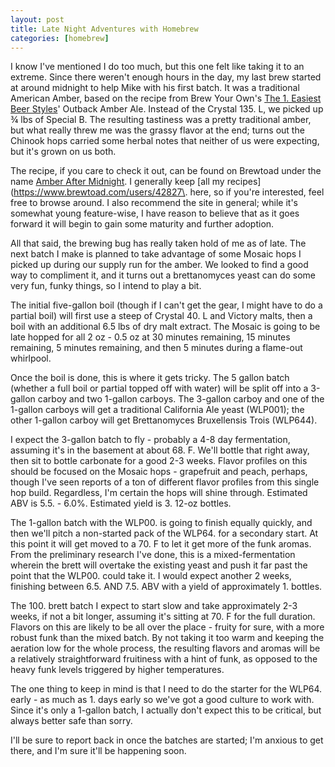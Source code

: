 ```yaml
---
layout: post
title: Late Night Adventures with Homebrew
categories: [homebrew]
---
```


I know I've mentioned I do too much, but this one felt like taking it to an extreme. Since there weren't enough hours in the day, my last brew started at around midnight to help Mike with his first batch. It was a traditional American Amber, based on the recipe from Brew Your Own's [The 1\. Easiest Beer Styles](http://byo.com/stories/beer-styles/item/1459-the-10-easiest-beer-styles)' Outback Amber Ale. Instead of the Crystal 135\. L, we picked up ¾ lbs of Special B. The resulting tastiness was a pretty traditional amber, but what really threw me was the grassy flavor at the end; turns out the Chinook hops carried some herbal notes that neither of us were expecting, but it's grown on us both.

The recipe, if you care to check it out, can be found on Brewtoad under the name [Amber After Midnight](https://www.brewtoad.com/recipes/amber-after-midnight). I generally keep [all my recipes](https://www.brewtoad.com/users/42827\. here, so if you're interested, feel free to browse around. I also recommend the site in general; while it's somewhat young feature-wise, I have reason to believe that as it goes forward it will begin to gain some maturity and further adoption.

All that said, the brewing bug has really taken hold of me as of late. The next batch I make is planned to take advantage of some Mosaic hops I picked up during our supply run for the amber. We looked to find a good way to compliment it, and it turns out a brettanomyces yeast can do some very fun, funky things, so I intend to play a bit.

The initial five-gallon boil (though if I can't get the gear, I might have to do a partial boil) will first use a steep of Crystal 40\. L and Victory malts, then a boil with an additional 6.5 lbs of dry malt extract. The Mosaic is going to be late hopped for all 2 oz - 0.5 oz at 30 minutes remaining, 15 minutes remaining, 5 minutes remaining, and then 5 minutes during a flame-out whirlpool.

Once the boil is done, this is where it gets tricky. The 5 gallon batch (whether a full boil or partial topped off with water) will be split off into a 3-gallon carboy and two 1-gallon carboys. The 3-gallon carboy and one of the 1-gallon carboys will get a traditional California Ale yeast (WLP001); the other 1-gallon carboy will get Brettanomyces Bruxellensis Trois (WLP644).

I expect the 3-gallon batch to fly - probably a 4-8 day fermentation, assuming it's in the basement at about 68\. F. We'll bottle that right away, then sit to bottle carbonate for a good 2-3 weeks. Flavor profiles on this should be focused on the Mosaic hops - grapefruit and peach, perhaps, though I've seen reports of a ton of different flavor profiles from this single hop build. Regardless, I'm certain the hops will shine through. Estimated ABV is 5.5\. - 6.0%. Estimated yield is 3\. 12-oz bottles.

The 1-gallon batch with the WLP00\. is going to finish equally quickly, and then we'll pitch a non-started pack of the WLP64\. for a secondary start. At this point it will get moved to a 70\. F to let it get more of the funk aromas. From the preliminary research I've done, this is a mixed-fermentation wherein the brett will overtake the existing yeast and push it far past the point that the WLP00\. could take it. I would expect another 2 weeks, finishing between 6.5\. AND 7.5\. ABV with a yield of approximately 1\. bottles.

The 100\. brett batch I expect to start slow and take approximately 2-3 weeks, if not a bit longer, assuming it's sitting at 70\. F for the full duration. Flavors on this are likely to be all over the place - fruity for sure, with a more robust funk than the mixed batch. By not taking it too warm and keeping the aeration low for the whole process, the resulting flavors and aromas will be a relatively straightforward fruitiness with a hint of funk, as opposed to the heavy funk levels triggered by higher temperatures.

The one thing to keep in mind is that I need to do the starter for the WLP64\. early - as much as 1\. days early so we've got a good culture to work with. Since it's only a 1-gallon batch, I actually don't expect this to be critical, but always better safe than sorry.

I'll be sure to report back in once the batches are started; I'm anxious to get there, and I'm sure it'll be happening soon.
